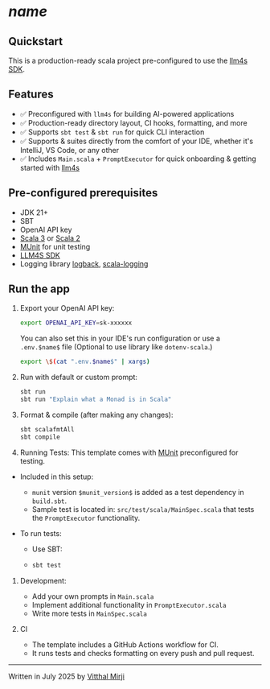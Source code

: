 $name$
=================

Quickstart
----------
This is a production-ready scala project pre-configured to use the [llm4s SDK](https://github.com/llm4s/llm4s).

Features
--------
- ✅ Preconfigured with `llm4s` for building AI-powered applications
- ✅ Production-ready directory layout, CI hooks, formatting, and more
- ✅ Supports `sbt test` & `sbt run` for quick CLI interaction
- ✅ Supports & suites directly from the comfort of your IDE, whether it's IntelliJ, VS Code, or any other
- ✅ Includes `Main.scala` + `PromptExecutor` for quick onboarding & getting started with [llm4s]

Pre-configured prerequisites
-----------
- JDK 21+
- SBT
- OpenAI API key
- [Scala 3][Scala 3] or [Scala 2][Scala 2]
- [MUnit] for unit testing
- [LLM4S SDK][llm4s]
- Logging library [logback][logback], [scala-logging][scala-logging]

Run the app
-----------
1. Export your OpenAI API key:
   ```bash
   export OPENAI_API_KEY=sk-xxxxxx
   ```
   You can also set this in your IDE's run configuration or use a `.env.$name$` file (Optional to use library like `dotenv-scala`.)
   ```bash
   export \$(cat ".env.$name$" | xargs)
   ```

2. Run with default or custom prompt:
   ```bash
   sbt run
   sbt run "Explain what a Monad is in Scala"
   ```

3. Format & compile (after making any changes):
   ```bash
   sbt scalafmtAll
   sbt compile
   ```
4. Running Tests: This template comes with [MUnit](https://scalameta.org/munit/) preconfigured for testing.

- Included in this setup:
  - `munit` version `$munit_version$` is added as a test dependency in `build.sbt`. 
  - Sample test is located in: `src/test/scala/MainSpec.scala` that tests the `PromptExecutor` functionality.

- To run tests:
  - Use SBT:
  - ```bash 
    sbt test
    ```
1. Development:
    - Add your own prompts in `Main.scala`
    - Implement additional functionality in `PromptExecutor.scala`
    - Write more tests in `MainSpec.scala`

2. CI
    - The template includes a GitHub Actions workflow for CI.
    - It runs tests and checks formatting on every push and pull request.

----------------
Written in July 2025 by [Vitthal Mirji]

[g8]: http://www.foundweekends.org/giter8/
[llm4s]: https://github.com/llm4s/llm4s
[Scala 3]: https://www.scala-lang.org/
[Scala 2]: https://www.scala-lang.org/
[logback]: https://logback.qos.ch/
[scala-logging]: https://github.com/lightbend-labs/scala-logging
[MUnit]: https://scalameta.org/munit/
[Vitthal Mirji]: https://github.com/vim89
